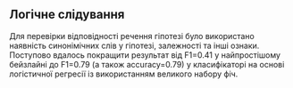 ## Логічне слідування

Для перевірки відповідності речення гіпотезі було використано наявність синонімічних слів у гіпотезі, залежності та інші ознаки. Поступово вдалось покращити результат від F1=0.41 у найпростішому бейзлайні до F1=0.79 (а також accuracy=0.79) у класифікаторі на основі логістичної регресії із використанням великого набору фіч.
